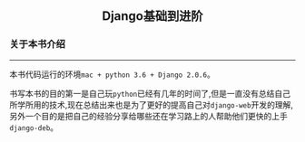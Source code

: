 ## <center>Django基础到进阶</center>

### 关于本书介绍
---

本书代码运行的环境`mac + python 3.6 + Django 2.0.6`。


书写本书的目的第一是自己玩`python`已经有几年的时间了,但是一直没有总结自己所学所用的技术,现在总结出来也是为了更好的提高自己对`django-web`开发的理解,另外一个目的是把自己的经验分享给哪些还在学习路上的人帮助他们更快的上手`django-deb`。